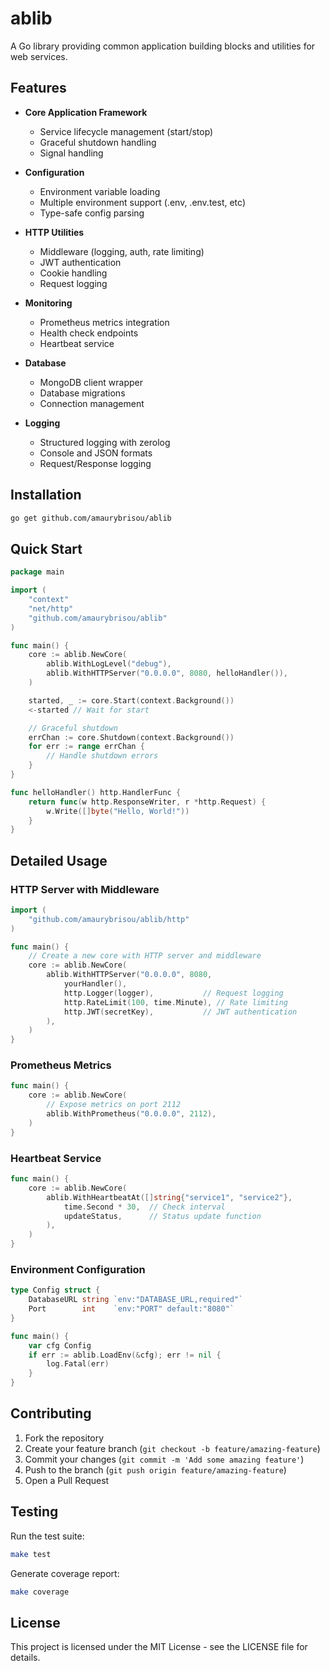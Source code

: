 # ablib

A Go library providing common application building blocks and utilities for web services.

## Features

- **Core Application Framework**

  - Service lifecycle management (start/stop)
  - Graceful shutdown handling
  - Signal handling

- **Configuration**

  - Environment variable loading
  - Multiple environment support (.env, .env.test, etc)
  - Type-safe config parsing

- **HTTP Utilities**

  - Middleware (logging, auth, rate limiting)
  - JWT authentication
  - Cookie handling
  - Request logging

- **Monitoring**

  - Prometheus metrics integration
  - Health check endpoints
  - Heartbeat service

- **Database**

  - MongoDB client wrapper
  - Database migrations
  - Connection management

- **Logging**
  - Structured logging with zerolog
  - Console and JSON formats
  - Request/Response logging

## Installation

```sh
go get github.com/amaurybrisou/ablib
```

## Quick Start

```go
package main

import (
    "context"
    "net/http"
    "github.com/amaurybrisou/ablib"
)

func main() {
    core := ablib.NewCore(
        ablib.WithLogLevel("debug"),
        ablib.WithHTTPServer("0.0.0.0", 8080, helloHandler()),
    )

    started, _ := core.Start(context.Background())
    <-started // Wait for start

    // Graceful shutdown
    errChan := core.Shutdown(context.Background())
    for err := range errChan {
        // Handle shutdown errors
    }
}

func helloHandler() http.HandlerFunc {
    return func(w http.ResponseWriter, r *http.Request) {
        w.Write([]byte("Hello, World!"))
    }
}
```

## Detailed Usage

### HTTP Server with Middleware

```go
import (
    "github.com/amaurybrisou/ablib/http"
)

func main() {
    // Create a new core with HTTP server and middleware
    core := ablib.NewCore(
        ablib.WithHTTPServer("0.0.0.0", 8080,
            yourHandler(),
            http.Logger(logger),           // Request logging
            http.RateLimit(100, time.Minute), // Rate limiting
            http.JWT(secretKey),           // JWT authentication
        ),
    )
}
```

### Prometheus Metrics

```go
func main() {
    core := ablib.NewCore(
        // Expose metrics on port 2112
        ablib.WithPrometheus("0.0.0.0", 2112),
    )
}
```

### Heartbeat Service

```go
func main() {
    core := ablib.NewCore(
        ablib.WithHeartbeatAt([]string{"service1", "service2"},
            time.Second * 30,  // Check interval
            updateStatus,      // Status update function
        ),
    )
}
```

### Environment Configuration

```go
type Config struct {
    DatabaseURL string `env:"DATABASE_URL,required"`
    Port        int    `env:"PORT" default:"8080"`
}

func main() {
    var cfg Config
    if err := ablib.LoadEnv(&cfg); err != nil {
        log.Fatal(err)
    }
}
```

## Contributing

1. Fork the repository
2. Create your feature branch (`git checkout -b feature/amazing-feature`)
3. Commit your changes (`git commit -m 'Add some amazing feature'`)
4. Push to the branch (`git push origin feature/amazing-feature`)
5. Open a Pull Request

## Testing

Run the test suite:

```sh
make test
```

Generate coverage report:

```sh
make coverage
```

## License

This project is licensed under the MIT License - see the LICENSE file for details.
